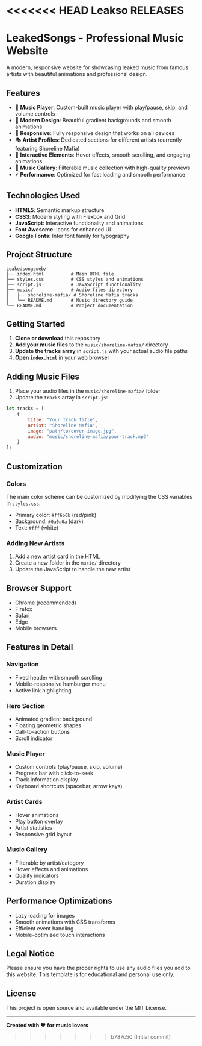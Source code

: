 <<<<<<< HEAD
Leakso RELEASES
=======
# LeakedSongs - Professional Music Website

A modern, responsive website for showcasing leaked music from famous artists with beautiful animations and professional design.

## Features

- 🎵 **Music Player**: Custom-built music player with play/pause, skip, and volume controls
- 🎨 **Modern Design**: Beautiful gradient backgrounds and smooth animations
- 📱 **Responsive**: Fully responsive design that works on all devices
- 🎭 **Artist Profiles**: Dedicated sections for different artists (currently featuring Shoreline Mafia)
- 🎪 **Interactive Elements**: Hover effects, smooth scrolling, and engaging animations
- 🎯 **Music Gallery**: Filterable music collection with high-quality previews
- ⚡ **Performance**: Optimized for fast loading and smooth performance

## Technologies Used

- **HTML5**: Semantic markup structure
- **CSS3**: Modern styling with Flexbox and Grid
- **JavaScript**: Interactive functionality and animations
- **Font Awesome**: Icons for enhanced UI
- **Google Fonts**: Inter font family for typography

## Project Structure

```
Leakedsongsweb/
├── index.html          # Main HTML file
├── styles.css          # CSS styles and animations
├── script.js           # JavaScript functionality
├── music/              # Audio files directory
│   ├── shoreline-mafia/ # Shoreline Mafia tracks
│   └── README.md       # Music directory guide
└── README.md           # Project documentation
```

## Getting Started

1. **Clone or download** this repository
2. **Add your music files** to the `music/shoreline-mafia/` directory
3. **Update the tracks array** in `script.js` with your actual audio file paths
4. **Open `index.html`** in your web browser

## Adding Music Files

1. Place your audio files in the `music/shoreline-mafia/` folder
2. Update the `tracks` array in `script.js`:

```javascript
let tracks = [
    {
        title: "Your Track Title",
        artist: "Shoreline Mafia",
        image: "path/to/cover-image.jpg",
        audio: "music/shoreline-mafia/your-track.mp3"
    }
];
```

## Customization

### Colors
The main color scheme can be customized by modifying the CSS variables in `styles.css`:
- Primary color: `#ff6b6b` (red/pink)
- Background: `#0a0a0a` (dark)
- Text: `#fff` (white)

### Adding New Artists
1. Add a new artist card in the HTML
2. Create a new folder in the `music/` directory
3. Update the JavaScript to handle the new artist

## Browser Support

- Chrome (recommended)
- Firefox
- Safari
- Edge
- Mobile browsers

## Features in Detail

### Navigation
- Fixed header with smooth scrolling
- Mobile-responsive hamburger menu
- Active link highlighting

### Hero Section
- Animated gradient background
- Floating geometric shapes
- Call-to-action buttons
- Scroll indicator

### Music Player
- Custom controls (play/pause, skip, volume)
- Progress bar with click-to-seek
- Track information display
- Keyboard shortcuts (spacebar, arrow keys)

### Artist Cards
- Hover animations
- Play button overlay
- Artist statistics
- Responsive grid layout

### Music Gallery
- Filterable by artist/category
- Hover effects and animations
- Quality indicators
- Duration display

## Performance Optimizations

- Lazy loading for images
- Smooth animations with CSS transforms
- Efficient event handling
- Mobile-optimized touch interactions

## Legal Notice

Please ensure you have the proper rights to use any audio files you add to this website. This template is for educational and personal use only.

## License

This project is open source and available under the MIT License.

---

**Created with ❤️ for music lovers**
>>>>>>> b787c50 (Initial commit)
